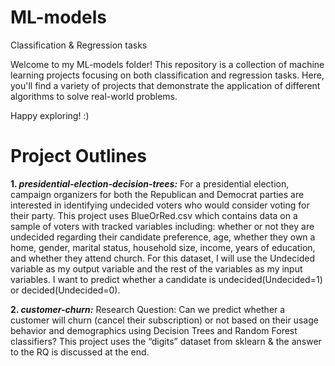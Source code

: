 # ML-models
Classification & Regression tasks

Welcome to my ML-models folder! This repository is a collection of machine learning projects focusing on both classification and regression tasks. Here, you'll find a variety of projects that demonstrate the application of different algorithms to solve real-world problems.

Happy exploring! :)

# Project Outlines
**1. _presidential-election-decision-trees:_** 
For a presidential election, campaign organizers for both the Republican and Democrat parties are interested in identifying undecided voters who would consider voting for their party. This project uses BlueOrRed.csv which contains data on a sample of voters with tracked variables including: whether or not they are undecided regarding their candidate preference, age, whether they own a home, gender, marital status, household size, income, years of education, and whether they attend church. For this dataset, I will use the Undecided variable as my output variable and the rest of the variables as my input variables. I want to predict whether a candidate is undecided(Undecided=1) or decided(Undecided=0).

**2. _customer-churn:_**
Research Question: Can we predict whether a customer will churn (cancel their subscription) or not based on their usage behavior and demographics using Decision Trees and Random Forest classifiers?
This project uses the “digits” dataset from sklearn & the answer to the RQ is discussed at the end.
